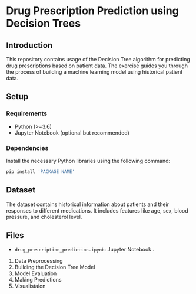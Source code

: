 # Drug Prescription Prediction using Decision Trees

## Introduction

This repository contains usage of the Decision Tree algorithm for predicting drug prescriptions based on patient data. The exercise guides you through the process of building a machine learning model using historical patient data.

## Setup

### Requirements

- Python (>=3.6)
- Jupyter Notebook (optional but recommended)

### Dependencies

Install the necessary Python libraries using the following command:

```bash
pip install 'PACKAGE NAME'
```

## Dataset

The dataset contains historical information about patients and their responses to different medications. It includes features like age, sex, blood pressure, and cholesterol level.

## Files

- `drug_prescription_prediction.ipynb`: Jupyter Notebook .




1. Data Preprocessing
2. Building the Decision Tree Model
3. Model Evaluation
4. Making Predictions
5. Visualistaion
   



